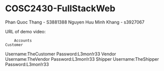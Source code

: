 # COSC2430-FullStackWeb
Phan Quoc Thang - S3881388
Nguyen Huu Minh Khang - s3927067



URL of demo video:

        Accounts
    Customer
Username:TheCustomer
Password:L3mon!r33
    Vendor
Username:TheVendor
Password:L3mon!r33
    Shipper
Username:TheShipper
Password:L3mon!r33
